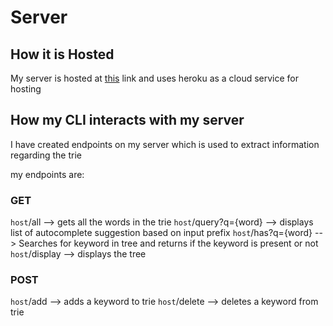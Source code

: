 # Server

## How it is Hosted
My server is hosted at [this](https://agile-reaches-81103.herokuapp.com) link and uses heroku as a cloud service for hosting

## How my CLI interacts with my server
I have created endpoints on my server which is used to extract information regarding the trie

my endpoints are:

### GET
`host`/all --> gets all the words in the trie
`host`/query?q={word} --> displays list of autocomplete suggestion based on input prefix
`host`/has?q={word} --> Searches for keyword in tree and returns if the keyword is present or not
`host`/display --> displays the tree


### POST
`host`/add --> adds a keyword to trie
`host`/delete --> deletes a keyword from trie
